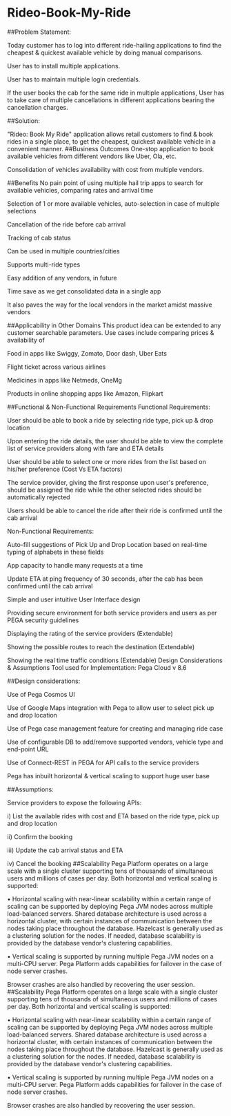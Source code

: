 # Rideo-Book-My-Ride
##Problem Statement:

Today customer has to log into different ride-hailing applications to find the cheapest & quickest available vehicle by doing manual comparisons.

User has to install multiple applications.

User has to maintain multiple login credentials.

If the user books the cab for the same ride in multiple applications, User has to take care of multiple cancellations in different applications bearing the cancellation charges.

##Solution:

"Rideo: Book My Ride" application allows retail customers to find & book rides in a single place, to get the cheapest, quickest available vehicle in a convenient manner.
##Business Outcomes
One-stop application to book available vehicles from different vendors like Uber, Ola, etc.

Consolidation of vehicles availability with cost from multiple vendors.

##Benefits
No pain point of using multiple hail trip apps to search for available vehicles, comparing rates and arrival time

Selection of 1 or more available vehicles, auto-selection in case of multiple selections

Cancellation of the ride before cab arrival

Tracking of cab status

Can be used in multiple countries/cities

Supports multi-ride types

Easy addition of any vendors, in future

Time save as we get consolidated data in a single app

It also paves the way for the local vendors in the market amidst massive vendors

##Applicability in Other Domains
This product idea can be extended to any customer searchable parameters. Use cases include comparing prices & availability of

Food in apps like Swiggy, Zomato, Door dash, Uber Eats

Flight ticket across various airlines

Medicines in apps like Netmeds, OneMg

Products in online shopping apps like Amazon, Flipkart

##Functional & Non-Functional Requirements
Functional Requirements:

User should be able to book a ride by selecting ride type, pick up & drop location

Upon entering the ride details, the user should be able to view the complete list of service providers along with fare and ETA details

User should be able to select one or more rides from the list based on his/her preference (Cost Vs ETA factors)

The service provider, giving the first response upon user's preference, should be assigned the ride while the other selected rides should be automatically rejected

Users should be able to cancel the ride after their ride is confirmed until the cab arrival

Non-Functional Requirements:

Auto-fill suggestions of Pick Up and Drop Location based on real-time typing of alphabets in these fields

App capacity to handle many requests at a time

Update ETA at ping frequency of 30 seconds, after the cab has been confirmed until the cab arrival

Simple and user intuitive User Interface design

Providing secure environment for both service providers and users as per PEGA security guidelines

Displaying the rating of the service providers (Extendable)

Showing the possible routes to reach the destination (Extendable)

Showing the real time traffic conditions (Extendable)
Design Considerations & Assumptions
Tool used for Implementation: Pega Cloud v 8.6

##Design considerations:

Use of Pega Cosmos UI

Use of Google Maps integration with Pega to allow user to select pick up and drop location

Use of Pega case management feature for creating and managing ride case

Use of configurable DB to add/remove supported vendors, vehicle type and end-point URL

Use of Connect-REST in PEGA for API calls to the service providers

Pega has inbuilt horizontal & vertical scaling to support huge user base

##Assumptions:

Service providers to expose the following APIs:

i) List the available rides with cost and ETA based on the ride type, pick up and drop location

ii) Confirm the booking

iii) Update the cab arrival status and ETA

iv) Cancel the booking
##Scalability
Pega Platform operates on a large scale with a single cluster supporting tens of thousands of simultaneous users and millions of cases per day. Both horizontal and vertical scaling is supported:

• Horizontal scaling with near-linear scalability within a certain range of scaling can be supported by deploying Pega JVM nodes across multiple load-balanced servers. Shared database architecture is used across a horizontal cluster, with certain instances of communication between the nodes taking place throughout the database. Hazelcast is generally used as a clustering solution for the nodes. If needed, database scalability is provided by the database vendor's clustering capabilities.

• Vertical scaling is supported by running multiple Pega JVM nodes on a multi-CPU server. Pega Platform adds capabilities for failover in the case of node server crashes.

Browser crashes are also handled by recovering the user session.
##Scalability
Pega Platform operates on a large scale with a single cluster supporting tens of thousands of simultaneous users and millions of cases per day. Both horizontal and vertical scaling is supported:

• Horizontal scaling with near-linear scalability within a certain range of scaling can be supported by deploying Pega JVM nodes across multiple load-balanced servers. Shared database architecture is used across a horizontal cluster, with certain instances of communication between the nodes taking place throughout the database. Hazelcast is generally used as a clustering solution for the nodes. If needed, database scalability is provided by the database vendor's clustering capabilities.

• Vertical scaling is supported by running multiple Pega JVM nodes on a multi-CPU server. Pega Platform adds capabilities for failover in the case of node server crashes.

Browser crashes are also handled by recovering the user session.
